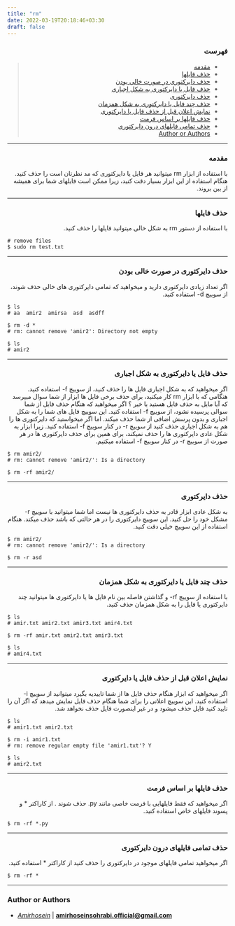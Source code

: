 ```yaml
---
title: "rm"
date: 2022-03-19T20:18:46+03:30
draft: false
---
```



<div dir='rtl'>

### فهرست

> - [مقدمه](#مقدمه)
> - [حذف فایلها](#حذف-فایلها)
> - [حذف دایرکتوری در صورت خالی بودن](#حذف-دایرکتوری-در-صورت-خالی-بودن)
> - [حذف فایل یا دایرکتوری به شکل اجباری](#حذف-فایل-یا-دایرکتوری-به-شکل-اجباری)
> - [حذف دایرکتوری](#حذف-دایرکتوری)
> - [حذف چند فایل یا دایرکتوری به شکل همزمان](#حذف-چند-فایل-یا-دایرکتوری-به-شکل-همزمان)
> - [نمایش اعلان قبل از حذف فایل یا دایرکتوری](#نمایش-اعلان-قبل-از-حذف-فایل-یا-دایرکتوری)
> - [حذف فایلها بر اساس فرمت](#حذف-فایلها-بر-اساس-فرمت)
> - [حذف تمامی فایلهای درون دایرکتوری](#حذف-تمامی-فایلهای-درون-دایرکتوری)
> - [Author or Authors](#author-or-authors)
</div>



---
<div dir='rtl'>

### مقدمه
با استفاده از ابزار rm میتوانید هر فایل یا دایرکتوری که مد نظرتان است را حذف کنید. هنگام استفاده از این ابزار بسیار دقت کنید، زیرا ممکن است فایلهای شما برای همیشه از بین بروند.
</div>



---
<div dir='rtl'>

### حذف فایلها
با استفاده از دستور rm به شکل خالی میتوانید فایلها را حذف کنید.
</div>

    # remove files
    $ sudo rm test.txt

---
<div dir='rtl'>

### حذف دایرکتوری در صورت خالی بودن
اگر تعداد زیادی دایرکتوری دارید و میخواهید که تمامی دایرکتوری های خالی حذف شوند، از سوییچ d- استفاده کنید.
</div>

    
    $ ls
    # aa  amir2  amirsa  asd  asdff

    $ rm -d *
    # rm: cannot remove 'amir2': Directory not empty

    $ ls
    # amir2

---
<div dir='rtl'>

### حذف فایل یا دایرکتوری به شکل اجباری
اگر میخواهید که به شکل اجباری فایل ها را حذف کنید، از سوییچ 
f- استفاده کنید.
هنگامی که با ابزار rm کار میکنید، برای حذف برخی فایل ها ابزار از شما سوال میپرسد که آیا مایل به حذف فایل هستید یا خیر ؟
اگر میخواهید که هنگام حذف فایل از شما سوالی پرسیده نشود، از سوییچ f- استفاده کنید.
این سوییچ فایل های شما را به شکل اجباری و بدون پرسش اضافی از شما حذف میکند. اما اگر میخواستید که دایرکتوری ها را هم به شکل اجباری حذف کنید از سوییچ r- در کنار سوییچ f- استفاده کنید. زیرا ابزار به شکل عادی دایرکتوری ها را حذف نمیکند، برای همین برای حذف دایرکتوری ها در هر صورت از سوییچ r- در کنار سوییچ f- استفاده میکنیم.
</div>
    
    $ rm amir2/
    # rm: cannot remove 'amir2/': Is a directory

    $ rm -rf amir2/


---
<div dir='rtl'>

### حذف دایرکتوری 
به شکل عادی ابزار قادر به حذف دایرکتوری ها نیست اما شما میتوانید با سوییچ r- مشکل خود را حل کنید.
این سوییچ دایرکتوری را در هر حالتی که باشد حذف میکند. هنگام استفاده از این سوییچ خیلی دقت کنید.
</div>

    $ rm amir2/
    # rm: cannot remove 'amir2/': Is a directory

    $ rm -r asd 


---
<div dir='rtl'>

### حذف چند فایل یا دایرکتوری به شکل همزمان
با استفاده از سوییچ rf- و گذاشتن فاصله بین نام فایل ها یا دایرکتوری ها میتوانید چند دایرکتوری یا فایل را به شکل همزمان حذف کنید.
</div>

    $ ls
    # amir.txt amir2.txt amir3.txt amir4.txt

    $ rm -rf amir.txt amir2.txt amir3.txt

    $ ls 
    # amir4.txt


---
<div dir='rtl'>

### نمایش اعلان قبل از حذف فایل یا دایرکتوری
اگر میخواهید که ابزار هنگام حذف فایل ها از شما تاییدیه بگیرد میتوانید از سوییچ i- استفاده کنید.
این سوییچ اعلانی را برای شما هنگام حذف فایل نمایش میدهد که اگز آن را تایید کنید فایل حذف میشود و در غیر اینصورت فایل حذف نخواهد شد.
</div>

    $ ls 
    # amir1.txt amir2.txt

    $ rm -i amir1.txt
    # rm: remove regular empty file 'amir1.txt'? Y

    $ ls 
    # amir2.txt


---
<div dir='rtl'>

### حذف فایلها بر اساس فرمت
اگر میخواهید که فقط فایلهایی با فرمت خاصی مانند py. حذف شوند . از کاراکتر * و پسوند فایلهای خاص استفاده کنید.
</div>

    $ rm -rf *.py


---
<div dir='rtl'>

### حذف تمامی فایلهای درون دایرکتوری
اگر میخواهید تمامی فایلهای موجود در دایرکتوری را حذف کنید از کاراکتر * استفاده کنید.
</div>

    $ rm -rf *

---
### Author or Authors

- *[Amirhosein](https://github.com/amirhoseinsb)* | **<amirhoseinsohrabi.official@gmail.com>**
